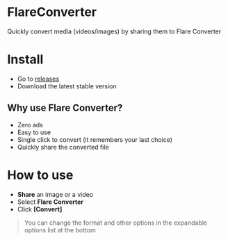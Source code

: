 # FlareConverter

Quickly convert media (videos/images) by sharing them to Flare Converter

# Install

- Go to [releases](https://github.com/galacticai/FlareConverter/releases)
- Download the latest stable version

## Why use Flare Converter?

- Zero ads
- Easy to use
- Single click to convert (it remembers your last choice)
- Quickly share the converted file

# How to use

- **Share** an image or a video
- Select **Flare Converter**
- Click **[Convert]**

> You can change the format and other options in the expandable options list at the bottom